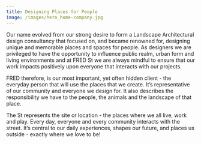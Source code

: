 ```yaml
---
title: Designing Places for People
image: /images/hero_home-company.jpg
---
```

Our name evolved from our strong desire to form a Landscape Architectural design consultancy that focused on, and became renowned for, designing unique and memorable places and spaces for people. As designers we are privileged to have the opportunity to influence public realm, urban form and living environments and at FRED St we are always mindful to ensure that our work impacts positively upon everyone that interacts with our projects.

FRED therefore, is our most important, yet often hidden client - the everyday person that will use the places that we create. It’s representative of our community and everyone we design for.  It also describes the responsibility we have to the people, the animals and the landscape of that place. 

The St represents the site or location - the places where we all live, work and play. Every day, everyone and every community interacts with the street. It’s central to our daily experiences, shapes our future, and places us outside - exactly where we love to be!